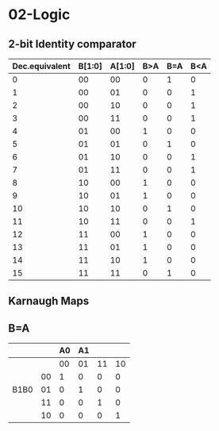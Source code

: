 # 02-Logic

## 2-bit Identity comparator

Dec.equivalent|B[1:0]|A[1:0]| B>A | B=A | B<A
-|-|-|-|-|-
0|00|00|0|1|0
1   |00|01|0     |0       |1
2   |00|10|0     |0       |1
3   |00|11|0     |0       |1
4   |01|00|1     |0       |0
5   |01|01|0     |1       |0
6   |01|10|0     |0       |1
7   |01|11|0     |0       |1
8   |10|00|1     |0       |0
9   |10|01|1     |0       |0
10  |10|10|0     |1       |0
11  |10|11|0     |0       |1
12  |11|00|1     |0       |0
13  |11|01|1     |0       |0
14  |11|10|1     |0       |0
15  |11|11|0     |1       |0

## Karnaugh Maps

## B=A

&nbsp;|&nbsp;|A0|A1|&nbsp;|&nbsp;  
-|- |- |- |- |- 
&nbsp;|&nbsp;|00|01|11|10
&nbsp;|00|1 |0 |0 |0
B1B0|01|0 |1 |0 |0
&nbsp;|11    |0 |0 |1 |0
&nbsp;|10    |0 |0 |0 |1




